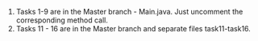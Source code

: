 1. Tasks 1-9 are in the Master branch  - Main.java. Just uncomment the corresponding method call.
2. Tasks 11 - 16 are in the Master branch and separate files task11-task16.
